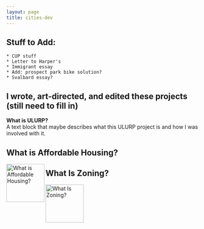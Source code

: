 ```yaml
---
layout: page
title: cities-dev
---
```




## Stuff to Add: 
	* CUP stuff
	* Letter to Harper's
	* Immigrant essay
	* Add: prospect park bike solution?
	* Svalbard essay?


## I wrote, art-directed, and edited these projects (still need to fill in)

**What is ULURP?**  
A text block that maybe describes what this ULURP project is and how I was involved with it. ![<img width="100" alt="What is ULURP? guidebook picture" src="http://welcometocup.org/image_columns/0009/2619/guidebook-3d-2_433.jpg">](http://welcometocup.org/Store?product_id=203)



## **What is Affordable Housing?**  
<a href="http://welcometocup.org/Store?product_id=16"><img height="100" align="left" alt="What is Affordable Housing?" src="http://welcometocup.org/image_columns/0003/3593/what_is_affordable_housing_profile_520.jpg"></a>




## **What Is Zoning?**  
<a href="http://welcometocup.org/Store?product_id=64"><img height="100" alt="What Is Zoning?" src="http://welcometocup.org/image_columns/0003/2482/what_is_zoning_book_side_519.jpg"></a>



[//]: # (pandoc md has a syntax for controlling image size in pure md, but github doesnt. So you have to use the inserted url img tag. Same deal if you want to center stuff you need to use the center tag.)


